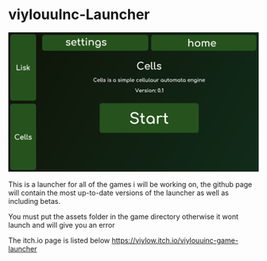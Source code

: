 # viylouuInc-Launcher

![alt text](https://github.com/viylouu/viylouuInc-Launcher/blob/master/UI%201.png?raw=true)

This is a launcher for all of the games i will be working on, the github page will contain the most up-to-date versions of the launcher
as well as including betas.

You must put the assets folder in the game directory otherwise it wont launch and will give you an error

The itch.io page is listed below
https://viylow.itch.io/viylouuinc-game-launcher

